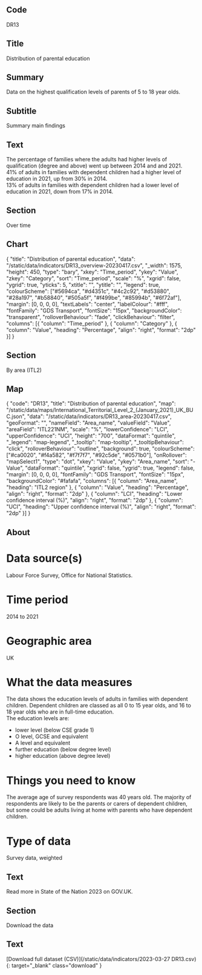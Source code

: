 ## Code
DR13

## Title
Distribution of parental education

## Summary
Data on the highest qualification levels of parents of 5 to 18 year olds.

## Subtitle
Summary main findings

## Text
The percentage of families where the adults had higher levels of qualification (degree and above) went up between 2014 and and 2021.<br>
41% of adults in families with dependent children had a higher level of education in 2021, up from 30% in 2014.<br>
13% of adults in families with dependent children had a lower level of education in 2021, down from 17% in 2014.

## Section
Over time

## Chart
{ "title": "Distribution of parental education", "data": "/static/data/indicators/DR13_overview-20230417.csv", "_width": 1575, "height": 450, "type": "bary", "xkey": "Time_period", "ykey": "Value", "zkey": "Category", "sort": "Time_period", "scale": "%", "xgrid": false, "ygrid": true, "yticks": 5, "xtitle": "", "ytitle": "", "legend": true, "colourScheme": ["#5694ca", "#d4351c", "#4c2c92", "#d53880", "#28a197", "#b58840", "#505a5f", "#f499be", "#85994b", "#6f72af"], "margin": [0, 0, 0, 0], "textLabels": "center", "labelColour": "#fff", "fontFamily": "GDS Transport", "fontSize": "15px", "backgroundColor": "transparent", "rolloverBehaviour": "fade", "clickBehaviour": "filter", "columns": [{ "column": "Time_period" }, { "column": "Category" }, { "column": "Value", "heading": "Percentage", "align": "right", "format": "2dp" }] }

## Section
By area (ITL2)

## Map
{ "code": "DR13", "title": "Distribution of parental education", "map": "/static/data/maps/International_Territorial_Level_2_(January_2021)_UK_BUC.json", "data": "/static/data/indicators/DR13_area-20230417.csv", "geoFormat": "", "nameField": "Area_name", "valueField": "Value", "areaField": "ITL221NM", "scale": "%", "lowerConfidence": "LCI", "upperConfidence": "UCI", "height": "700", "dataFormat": "quintile", "_legend": "map-legend", "_tooltip": "map-tooltip", "_tooltipBehaviour": "click", "rolloverBehaviour": "outline", "background": true, "colourScheme": ["#ca0020", "#f4a582", "#f7f7f7", "#92c5de", "#0571b0"], "onRollover": "mapSelect1", "type": "dot", "xkey": "Value", "ykey": "Area_name", "sort": "-Value", "dataFormat": "quintile", "xgrid": false, "ygrid": true, "legend": false, "margin": [0, 0, 0, 0], "fontFamily": "GDS Transport", "fontSize": "15px", "backgroundColor": "#fafafa", "columns": [{ "column": "Area_name", "heading": "ITL2 region" }, { "column": "Value", "heading": "Percentage", "align": "right", "format": "2dp" }, { "column": "LCI", "heading": "Lower confidence interval (%)", "align": "right", "format": "2dp" }, { "column": "UCI", "heading": "Upper confidence interval (%)", "align": "right", "format": "2dp" }] }

## About
# Data source(s)
Labour Force Survey, Office for National Statistics.

# Time period
2014 to 2021

# Geographic area
UK

# What the data measures
The data shows the education levels of adults in families with dependent children. Dependent children are classed as all 0 to 15 year olds, and 16 to 18 year olds who are in full-time education.<br>
The education levels are:

<ul class="govuk-list list-disc">
    <li>lower level (below CSE grade 1)</li>
    <li>O level, GCSE and equivalent</li>
    <li>A level and equivalent</li>
    <li>further education (below degree level)</li>
    <li>higher education (above degree level)</li>
</ul>

# Things you need to know
The average age of survey respondents was 40 years old. The majority of respondents are likely to be the parents or carers of dependent children, but some could be adults living at home with parents who have dependent children.

# Type of data
Survey data, weighted

## Text
Read more in State of the Nation 2023 on GOV.UK.

## Section
Download the data

## Text
[Download full dataset (CSV)](/static/data/indicators/2023-03-27 DR13.csv){: target="_blank" class="download" }
